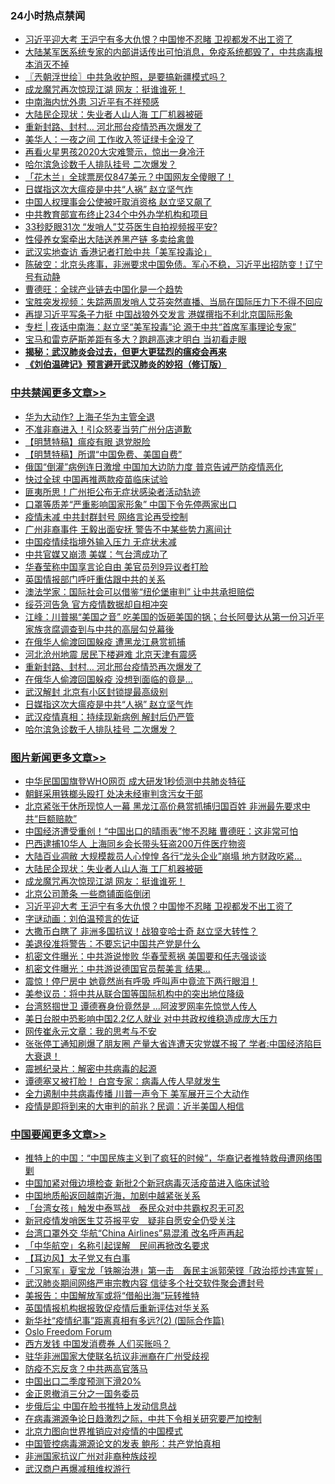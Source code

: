 <div class="catlist">
<h3>24小时热点禁闻</h3>
<ul>
<li><a href="https://github.com/fqnews/bnews/blob/master/topimagenews/20200413/1311711.md">习近平迎大考 王沪宁有多大仇恨？中国惨不忍睹 卫视都发不出工资了</a></li>
<li><a href="https://github.com/fqnews/bnews/blob/master/comments/20200414/1311837.md">大陆某军医系统专家的内部讲话传出可怕消息，免疫系统都毁了，中共病毒根本消灭不掉</a></li>
<li><a href="https://github.com/fqnews/bnews/blob/master/ssgc/20200414/1311854.md">〖兲朝浮世绘〗中共急收护照，是要搞新疆模式吗？</a></li>
<li><a href="https://github.com/fqnews/bnews/blob/master/topimagenews/20200414/1312071.md">成龙魔咒再次惊现江湖 网友：挺谁谁死！</a></li>
<li><a href="https://github.com/fqnews/bnews/blob/master/cnnews/20200414/1312120.md">中南海内忧外患 习近平有不祥预感</a></li>
<li><a href="https://github.com/fqnews/bnews/blob/master/topimagenews/20200414/1312156.md">大陆民企现状：失业者人山人海 工厂机器被砸</a></li>
<li><a href="https://github.com/fqnews/bnews/blob/master/cbnews/20200414/1312123.md">重新封路、封村… 河北邢台疫情恐再次爆发了</a></li>
<li><a href="https://github.com/fqnews/bnews/blob/master/cnnews/20200414/1312162.md">美华人：一夜之间 工作收入签证绿卡全没了</a></li>
<li><a href="https://github.com/fqnews/bnews/blob/master/comments/20200414/1311835.md">再看火星男孩2020大灾难警示，惊出一身冷汗</a></li>
<li><a href="https://github.com/fqnews/bnews/blob/master/cbnews/20200414/1312089.md">哈尔滨急诊数千人排队挂号 二次爆发？</a></li>
<li><a href="https://github.com/fqnews/bnews/blob/master/finance/20200414/1311799.md">「花木兰」全球票房仅847美元？中国网友全傻眼了！</a></li>
<li><a href="https://github.com/fqnews/bnews/blob/master/cbnews/20200414/1312097.md">日媒指这次大瘟疫是中共“人祸” 赵立坚气炸</a></li>
<li><a href="https://github.com/fqnews/bnews/blob/master/cbnews/20200414/1312020.md">中国人权理事会公使被吁取消资格 赵立坚又飙了</a></li>
<li><a href="https://github.com/fqnews/bnews/blob/master/worldnews/20200414/1311752.md">中共教育部宣布终止234个中外办学机构和项目</a></li>
<li><a href="https://github.com/fqnews/bnews/blob/master/cnnews/20200414/1312117.md">33秒眨眼31次 “发哨人”艾芬医生自拍视频报平安?</a></li>
<li><a href="https://github.com/fqnews/bnews/blob/master/cbnews/20200414/1312002.md">性侵养女案牵出大陆送养黑产链 多卖给禽兽</a></li>
<li><a href="https://github.com/fqnews/bnews/blob/master/cbnews/20200414/1311805.md">武汉实地查访 香港记者打脸中共「美军投毒论」</a></li>
<li><a href="https://github.com/fqnews/bnews/blob/master/cbnews/20200414/1311914.md">陈破空：北京头疼事，非洲要求中国免债。军心不稳，习近平出招防变！辽宁号有动静 </a></li>
<li><a href="https://github.com/fqnews/bnews/blob/master/comments/20200414/1312001.md">曹德旺：全球产业链去中国化是一个趋势</a></li>
<li><a href="https://github.com/fqnews/bnews/blob/master/bannedvideo/20200414/1312047.md">宝胜突发视频：失踪两周发哨人艾芬突然直播、当局在国际压力下不得不回应</a></li>
<li><a href="https://github.com/fqnews/bnews/blob/master/cbnews/20200413/1311685.md">再提习近平写条子力挺 中国战狼外交发言 港媒撰指不利北京国际形象</a></li>
<li><a href="https://github.com/fqnews/bnews/blob/master/cbnews/20200414/1311811.md">专栏 | 夜话中南海：赵立坚“美军投毒”论    源于中共“首席军事理论专家”</a></li>
<li><a href="https://github.com/fqnews/bnews/blob/master/lifebaike/20200414/1312034.md">宝马和雷克萨斯差距有多大？跑趟高速才明白 当初看走眼</a></li>
<li><b><a href="https://github.com/fqnews/bnews/blob/master/comments/20200211/1275071.md" target="_blank">揭秘：武汉肺炎会过去，但更大更猛烈的瘟疫会再来</a></b></li>
<li><b><a href="https://github.com/fqnews/bnews/blob/master/comments/20200207/1272816.md" target="_blank">《刘伯温碑记》预言避开武汉肺炎的妙招（修订版）</a></b></li>
</ul>
</div>

<div class="catlist">
<h3><a href="https://github.com/fqnews/bnews/blob/master/cbnews/" target="_blank">中共禁闻</a><span><a href="https://github.com/fqnews/bnews/blob/master/cbnews/" target="_blank" rel="nofollow">更多文章>></a></span></h3>
<ul>
<li><a href="https://github.com/fqnews/bnews/blob/master/cbnews/20200414/1312315.md" target="_blank">华为大动作? 上海子华为主管全退</a></li>
<li><a href="https://github.com/fqnews/bnews/blob/master/cbnews/20200414/1312274.md" target="_blank">不准非裔进入！引众怒麦当劳广州分店道歉</a></li>
<li><a href="https://github.com/fqnews/bnews/blob/master/cbnews/20200414/1312265.md" target="_blank">【明慧特稿】瘟疫有眼 退党脱险</a></li>
<li><a href="https://github.com/fqnews/bnews/blob/master/cbnews/20200414/1312260.md" target="_blank">【明慧特稿】所谓“中国免费、美国自费”</a></li>
<li><a href="https://github.com/fqnews/bnews/blob/master/cbnews/20200414/1312268.md" target="_blank">俄国“倒灌”病例连日激增 中国加大边防力度 普京告诫严防疫情恶化</a></li>
<li><a href="https://github.com/fqnews/bnews/blob/master/cbnews/20200414/1312267.md" target="_blank">快过全球 中国再推两款疫苗临床试验</a></li>
<li><a href="https://github.com/fqnews/bnews/blob/master/cbnews/20200414/1312252.md" target="_blank">匪夷所思！广州拒公布无症状感染者活动轨迹</a></li>
<li><a href="https://github.com/fqnews/bnews/blob/master/cbnews/20200414/1312251.md" target="_blank">口罩等质差“严重影响国家形象” 中国下令先停两家出口</a></li>
<li><a href="https://github.com/fqnews/bnews/blob/master/cbnews/20200414/1312244.md" target="_blank">疫情未减 中共封群封号 网络言论再受控制</a></li>
<li><a href="https://github.com/fqnews/bnews/blob/master/cbnews/20200414/1312243.md" target="_blank">广州非裔事件 王毅出面安抚 警告不中某些势力离间计</a></li>
<li><a href="https://github.com/fqnews/bnews/blob/master/cbnews/20200414/1312227.md" target="_blank">中国疫情续指境外输入压力 无症状未减</a></li>
<li><a href="https://github.com/fqnews/bnews/blob/master/cbnews/20200414/1312220.md" target="_blank">中共官媒又崩溃 美媒：气台湾成功了</a></li>
<li><a href="https://github.com/fqnews/bnews/blob/master/cbnews/20200414/1312177.md" target="_blank">华春莹称中国享言论自由 美官员列9异议者打脸</a></li>
<li><a href="https://github.com/fqnews/bnews/blob/master/cbnews/20200414/1312169.md" target="_blank">英国情报部门呼吁重估跟中共的关系</a></li>
<li><a href="https://github.com/fqnews/bnews/blob/master/cbnews/20200414/1312160.md" target="_blank">澳法学家：国际社会可以借鉴“纽伦堡审判” 让中共承担赔偿</a></li>
<li><a href="https://github.com/fqnews/bnews/blob/master/cbnews/20200414/1312159.md" target="_blank">绥芬河告急 官方疫情数据却自相冲突</a></li>
<li><a href="https://github.com/fqnews/bnews/blob/master/cbnews/20200414/1312145.md" target="_blank">江峰：川普揭“美国之音” 吃美国的饭砸美国的锅；台长阿曼达从第一份习近平家族贪腐调查到与中共的高层勾兑幕後</a></li>
<li><a href="https://github.com/fqnews/bnews/blob/master/cbnews/20200414/1312144.md" target="_blank">在俄华人偷渡回国躲疫 遭黑龙江悬赏抓捕</a></li>
<li><a href="https://github.com/fqnews/bnews/blob/master/cbnews/20200414/1312124.md" target="_blank">河北沧州地震 居民下楼避难 北京天津有震感</a></li>
<li><a href="https://github.com/fqnews/bnews/blob/master/cbnews/20200414/1312123.md" target="_blank">重新封路、封村… 河北邢台疫情恐再次爆发了</a></li>
<li><a href="https://github.com/fqnews/bnews/blob/master/cbnews/20200414/1312122.md" target="_blank">在俄华人偷渡回国躲疫 没想到面临的竟是…</a></li>
<li><a href="https://github.com/fqnews/bnews/blob/master/cbnews/20200414/1312114.md" target="_blank">武汉解封 北京有小区封锁提最高级别</a></li>
<li><a href="https://github.com/fqnews/bnews/blob/master/cbnews/20200414/1312097.md" target="_blank">日媒指这次大瘟疫是中共“人祸” 赵立坚气炸</a></li>
<li><a href="https://github.com/fqnews/bnews/blob/master/cbnews/20200414/1312090.md" target="_blank">武汉疫情真相：持续现新病例 解封后仍严管</a></li>
<li><a href="https://github.com/fqnews/bnews/blob/master/cbnews/20200414/1312089.md" target="_blank">哈尔滨急诊数千人排队挂号 二次爆发？</a></li>

</ul>
</div>
<div class="catlist">
<h3><a href="https://github.com/fqnews/bnews/blob/master/topimagenews/" target="_blank">图片新闻</a><span><a href="https://github.com/fqnews/bnews/blob/master/topimagenews/" target="_blank" rel="nofollow">更多文章>></a></span></h3>
<ul>
<li><a href="https://github.com/fqnews/bnews/blob/master/topimagenews/20200414/1312317.md" target="_blank">中华民国国旗登WHO网页 成大研发1秒侦测中共肺炎特征</a></li>
<li><a href="https://github.com/fqnews/bnews/blob/master/topimagenews/20200414/1312316.md" target="_blank">朝鲜采用铁榔头殴打 处决未经审判贪污女干部</a></li>
<li><a href="https://github.com/fqnews/bnews/blob/master/topimagenews/20200414/1312299.md" target="_blank">北京紧张干休所现惊人一幕 黑龙江高价悬赏抓捕归国百姓 非洲最先要求中共“巨额赔款”</a></li>
<li><a href="https://github.com/fqnews/bnews/blob/master/topimagenews/20200414/1312228.md" target="_blank">中国经济遭受重创！“中国出口的晴雨表”惨不忍睹 曹德旺：这非常可怕</a></li>
<li><a href="https://github.com/fqnews/bnews/blob/master/topimagenews/20200414/1312206.md" target="_blank">巴西逮捕10华人 上海同乡会长带头狂盗200万件医疗物资</a></li>
<li><a href="https://github.com/fqnews/bnews/blob/master/topimagenews/20200414/1312195.md" target="_blank">大陆百业凋敝 大规模裁员人心惶惶 各行“龙头企业”崩塌 地方财政吃紧&#8230;</a></li>
<li><a href="https://github.com/fqnews/bnews/blob/master/topimagenews/20200414/1312156.md" target="_blank">大陆民企现状：失业者人山人海 工厂机器被砸</a></li>
<li><a href="https://github.com/fqnews/bnews/blob/master/topimagenews/20200414/1312071.md" target="_blank">成龙魔咒再次惊现江湖 网友：挺谁谁死！</a></li>
<li><a href="https://github.com/fqnews/bnews/blob/master/topimagenews/20200414/1312060.md" target="_blank">北京公司萧条 一些商铺面临倒闭</a></li>
<li><a href="https://github.com/fqnews/bnews/blob/master/topimagenews/20200413/1311711.md" target="_blank">习近平迎大考 王沪宁有多大仇恨？中国惨不忍睹 卫视都发不出工资了</a></li>
<li><a href="https://github.com/fqnews/bnews/blob/master/comments/20200413/1311530.md" target="_blank">字谜动画：刘伯温预言的佐证</a></li>
<li><a href="https://github.com/fqnews/bnews/blob/master/topimagenews/20200413/1311606.md" target="_blank">大撒币白瞎了 非洲多国抗议！战狼变哈士奇 赵立坚大转性？</a></li>
<li><a href="https://github.com/fqnews/bnews/blob/master/topimagenews/20200413/1311571.md" target="_blank">美退役准将警告：不要忘记中国共产党是什么</a></li>
<li><a href="https://github.com/fqnews/bnews/blob/master/topimagenews/20200413/1311553.md" target="_blank">机密文件曝光：中共游说惨败 华春莹惹祸 美国要和任志强谈谈</a></li>
<li><a href="https://github.com/fqnews/bnews/blob/master/topimagenews/20200413/1311517.md" target="_blank">机密文件曝光：中共游说德国官员帮美言 结果…</a></li>
<li><a href="https://github.com/fqnews/bnews/blob/master/topimagenews/20200413/1311488.md" target="_blank">震惊！停尸房中 她竟然尚有呼吸 呼叫声中竟流下两行眼泪！</a></li>
<li><a href="https://github.com/fqnews/bnews/blob/master/topimagenews/20200413/1311487.md" target="_blank">美参议员：将中共从联合国等国际机构中的突出地位降级</a></li>
<li><a href="https://github.com/fqnews/bnews/blob/master/topimagenews/20200413/1311455.md" target="_blank">台湾怒掴世卫 谭德赛身份竟然是 …阿波罗网率先惊觉人传人</a></li>
<li><a href="https://github.com/fqnews/bnews/blob/master/topimagenews/20200413/1311410.md" target="_blank">美日台脱中恐影响中国2.2亿人就业 对中共政权维稳造成庞大压力</a></li>
<li><a href="https://github.com/fqnews/bnews/blob/master/topimagenews/20200413/1311382.md" target="_blank">网传崔永元文章：我的思考与不安</a></li>
<li><a href="https://github.com/fqnews/bnews/blob/master/topimagenews/20200412/1311156.md" target="_blank">张张停工通知刷爆了朋友圈 产量大省连遭天灾党媒不报了 学者:中国经济陷巨大衰退！</a></li>
<li><a href="https://github.com/fqnews/bnews/blob/master/comments/20200412/1310987.md" target="_blank">震撼纪录片：解密中共病毒的起源</a></li>
<li><a href="https://github.com/fqnews/bnews/blob/master/topimagenews/20200412/1311028.md" target="_blank">谭德塞又被打脸！ 白宫专家：病毒人传人早就发生</a></li>
<li><a href="https://github.com/fqnews/bnews/blob/master/topimagenews/20200412/1311027.md" target="_blank">全力遏制中共病毒传播 川普一声令下 美军展开三个大动作</a></li>
<li><a href="https://github.com/fqnews/bnews/blob/master/topimagenews/20200412/1311026.md" target="_blank">疫情是即将到来的大审判的前兆？民调：近半美国人相信</a></li>

</ul>
</div>
<div class="catlist">
<h3><a href="https://github.com/fqnews/bnews/blob/master/headline/" target="_blank">中国要闻</a><span><a href="https://github.com/fqnews/bnews/blob/master/headline/" target="_blank" rel="nofollow">更多文章>></a></span></h3>
<ul>
<li><a href="https://github.com/fqnews/bnews/blob/master/headline/20200414/1312322.md" target="_blank">推特上的中国：“中国民族主义到了疯狂的时候”，华裔记者推特救母遭网络围剿</a></li>
<li><a href="https://github.com/fqnews/bnews/blob/master/headline/20200414/1312321.md" target="_blank">中国加紧对俄边境检查 新批2个新冠病毒灭活疫苗进入临床试验</a></li>
<li><a href="https://github.com/fqnews/bnews/blob/master/headline/20200414/1312292.md" target="_blank">中国地质船返回越南近海，加剧中越紧张关系</a></li>
<li><a href="https://github.com/fqnews/bnews/blob/master/headline/20200414/1312291.md" target="_blank">「台湾女孩」触发中泰骂战　泰民众对中共霸权忍无可忍</a></li>
<li><a href="https://github.com/fqnews/bnews/blob/master/headline/20200414/1312280.md" target="_blank">新冠疫情发哨医生艾芬报平安　疑非自愿安全仍受关注</a></li>
<li><a href="https://github.com/fqnews/bnews/blob/master/headline/20200414/1312269.md" target="_blank">台湾口罩外交 华航“China Airlines”易混淆 改名呼声再起</a></li>
<li><a href="https://github.com/fqnews/bnews/blob/master/headline/20200414/1312255.md" target="_blank">「中华航空」名称引起误解　民间再掀改名要求</a></li>
<li><a href="https://github.com/fqnews/bnews/blob/master/headline/20200414/1312246.md" target="_blank">【耳边风】太子党又有白事</a></li>
<li><a href="https://github.com/fqnews/bnews/blob/master/headline/20200414/1312230.md" target="_blank">「习家军」夏宝龙「铁腕治港」第一击　轰民主派郭荣铿「政治揽炒违宣誓」</a></li>
<li><a href="https://github.com/fqnews/bnews/blob/master/headline/20200414/1312173.md" target="_blank">武汉肺炎期间网络严审宗教内容 信徒多个社交软件聚会遭封号</a></li>
<li><a href="https://github.com/fqnews/bnews/blob/master/headline/20200414/1311982.md" target="_blank">美报告：中国解放军或将“借船出海”玩转推特</a></li>
<li><a href="https://github.com/fqnews/bnews/blob/master/headline/20200414/1311896.md" target="_blank">英国情报机构据报敦促疫情后重新评估对华关系</a></li>
<li><a href="https://github.com/fqnews/bnews/blob/master/headline/20200414/1311876.md" target="_blank">新华社“疫情纪事”距离真相有多远?(2) (国际合作篇)</a></li>
<li><a href="https://github.com/fqnews/bnews/blob/master/headline/20200414/1311857.md" target="_blank">Oslo Freedom Forum</a></li>
<li><a href="https://github.com/fqnews/bnews/blob/master/headline/20200414/1311856.md" target="_blank">西方发钱  中国发消费券  人们买账吗？</a></li>
<li><a href="https://github.com/fqnews/bnews/blob/master/headline/20200414/1311853.md" target="_blank">驻华非洲国家大使联名抗议非洲裔在广州受歧视</a></li>
<li><a href="https://github.com/fqnews/bnews/blob/master/headline/20200414/1311833.md" target="_blank">防疫不忘反贪？中共两高官落马</a></li>
<li><a href="https://github.com/fqnews/bnews/blob/master/headline/20200414/1311832.md" target="_blank">中国出口二季度预测下滑20%</a></li>
<li><a href="https://github.com/fqnews/bnews/blob/master/headline/20200414/1311831.md" target="_blank">金正恩撤消三分之一国务委员</a></li>
<li><a href="https://github.com/fqnews/bnews/blob/master/headline/20200414/1311830.md" target="_blank">步俄后尘 中国在脸书推特上发动信息战</a></li>
<li><a href="https://github.com/fqnews/bnews/blob/master/headline/20200414/1311783.md" target="_blank">在病毒溯源争论日趋激烈之际，中共下令相关研究要严加控制</a></li>
<li><a href="https://github.com/fqnews/bnews/blob/master/headline/20200414/1311774.md" target="_blank">北京力图向世界推销应对疫情的中国模式</a></li>
<li><a href="https://github.com/fqnews/bnews/blob/master/headline/20200414/1311773.md" target="_blank">中国管控病毒溯源论文的发表  鲍彤：共产党怕真相</a></li>
<li><a href="https://github.com/fqnews/bnews/blob/master/headline/20200414/1311772.md" target="_blank">非洲国家抗议广州对非裔种族歧视</a></li>
<li><a href="https://github.com/fqnews/bnews/blob/master/headline/20200414/1311771.md" target="_blank">武汉商户再爆减租维权游行</a></li>

</ul>
</div>